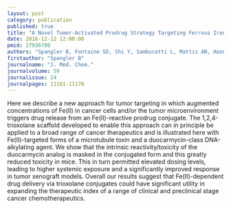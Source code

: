 ```yaml
---
layout: post
category: publication
published: true
title: "A Novel Tumor-Activated Prodrug Strategy Targeting Ferrous Iron Is Effective in Multiple Preclinical Cancer Models."
date: 2016-12-12 12:00:00
pmid: 27936709
authors: "Spangler B, Fontaine SD, Shi Y, Sambucetti L, Mattis AN, Hann B, Wells JA, Renslo AR"
firstauthor: "Spangler B"
journalname: "J. Med. Chem."
journalvolume: 59
journalissue: 24
journalpages: 11161-11170
---
```


Here we describe a new approach for tumor targeting in which augmented concentrations of Fe(II) in cancer cells and/or the tumor microenvironment triggers drug release from an Fe(II)-reactive prodrug conjugate. The 1,2,4-trioxolane scaffold developed to enable this approach can in principle be applied to a broad range of cancer therapeutics and is illustrated here with Fe(II)-targeted forms of a microtubule toxin and a duocarmycin-class DNA-alkylating agent. We show that the intrinsic reactivity/toxicity of the duocarmycin analog is masked in the conjugated form and this greatly reduced toxicity in mice. This in turn permitted elevated dosing levels, leading to higher systemic exposure and a significantly improved response in tumor xenograft models. Overall our results suggest that Fe(II)-dependent drug delivery via trioxolane conjugates could have significant utility in expanding the therapeutic index of a range of clinical and preclinical stage cancer chemotherapeutics.

